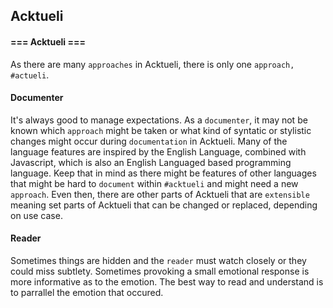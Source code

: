 ## Acktueli

#### === Acktueli ===
As there are many `approaches` in Acktueli, there is only one `approach, #actueli`.

#### Documenter
It's always good to manage expectations.  As a `documenter`, it may not be known which `approach` might be taken or what kind of syntatic or stylistic changes might occur during `documentation` in Acktueli.  Many of the language features are inspired by the English Language, combined with Javascript, which is also an English Languaged based programming language.  Keep that in mind as there might be features of other languages that might be hard to `document` within `#acktueli` and might need a new `approach`.  Even then, there are other parts of Acktueli that are `extensible` meaning set parts of Acktueli that can be changed or replaced, depending on use case.

#### Reader
Sometimes things are hidden and the `reader` must watch closely or they could miss subtlety.  Sometimes provoking a small emotional response is more informative as to the emotion.  The best way to read and understand is to parrallel the emotion that occured.